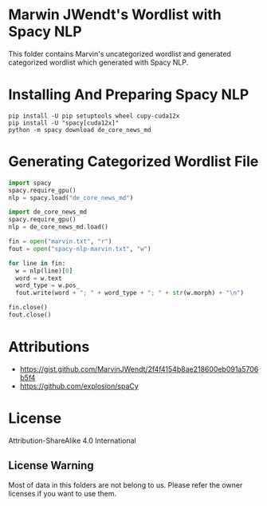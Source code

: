 # Marwin JWendt's Wordlist with Spacy NLP

This folder contains Marvin's uncategorized wordlist and generated categorized wordlist which generated with Spacy NLP.

# Installing And Preparing Spacy NLP
```
pip install -U pip setuptools wheel cupy-cuda12x
pip install -U "spacy[cuda12x]"
python -m spacy download de_core_news_md
```

# Generating Categorized Wordlist File

```python
import spacy
spacy.require_gpu()
nlp = spacy.load("de_core_news_md")

import de_core_news_md
spacy.require_gpu()
nlp = de_core_news_md.load()

fin = open("marvin.txt", "r")
fout = open("spacy-nlp-marvin.txt", "w")

for line in fin:
  w = nlp(line)[0]
  word = w.text
  word_type = w.pos_
  fout.write(word + "; " + word_type + "; " + str(w.morph) + "\n")

fin.close()
fout.close()
```


# Attributions
* https://gist.github.com/MarvinJWendt/2f4f4154b8ae218600eb091a5706b5f4
* https://github.com/explosion/spaCy


# License
Attribution-ShareAlike 4.0 International


## License Warning
Most of data in this folders are not belong to us.
Please refer the owner licenses if you want to use them.
